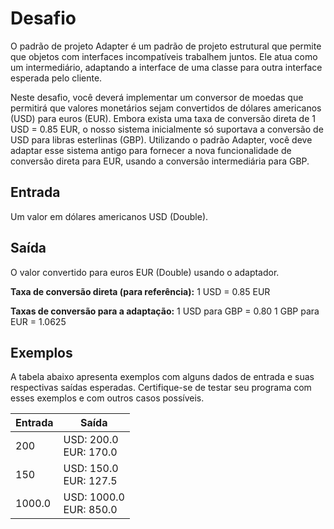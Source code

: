 # Desafio
O padrão de projeto Adapter é um padrão de projeto estrutural que permite que objetos com interfaces incompatíveis trabalhem juntos. Ele atua como um intermediário, adaptando a interface de uma classe para outra interface esperada pelo cliente.

Neste desafio, você deverá implementar um conversor de moedas que permitirá que valores monetários sejam convertidos de dólares americanos (USD) para euros (EUR). Embora exista uma taxa de conversão direta de 1 USD = 0.85 EUR, o nosso sistema inicialmente só suportava a conversão de USD para libras esterlinas (GBP). Utilizando o padrão Adapter, você deve adaptar esse sistema antigo para fornecer a nova funcionalidade de conversão direta para EUR, usando a conversão intermediária para GBP.

## Entrada
Um valor em dólares americanos USD (Double).

## Saída
O valor convertido para euros EUR (Double) usando o adaptador.

<b>Taxa de conversão direta (para referência):</b>
1 USD = 0.85 EUR

<b>Taxas de conversão para a adaptação:</b>
1 USD para GBP = 0.80
1 GBP para EUR = 1.0625

## Exemplos
A tabela abaixo apresenta exemplos com alguns dados de entrada e suas respectivas saídas esperadas. Certifique-se de testar seu programa com esses exemplos e com outros casos possíveis.

|   Entrada     |     Saída     |
| ------------- | ------------- |
|      200      |      USD: 200.0 <br> EUR: 170.0     |
|      150      |      USD: 150.0 <br> EUR: 127.5      |
|      1000.0      |      USD: 1000.0 <br> EUR: 850.0      |